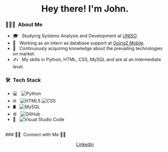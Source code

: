 <h1 align="center"> Hey there! I'm John.</h2>

<h3> 👨🏻‍💻 &nbsp;About Me </h3>

- 🎓 &nbsp; Studying Systems Analysis and Development at <a href="https://www.uniso.br/home">UNISO</a>.
- 💼 &nbsp; Working as an intern as database support at <a href="https://wvetro.com.br">Going2 Mobile</a>.
- 🌱 &nbsp; Continuously acquiring knowledge about the prevailing technologies on market.
- ✍️ &nbsp; My skills in Python, HTML, CSS, MySQL and are at an intermediate level.

<h3> 🛠 &nbsp;Tech Stack</h3>

- 💻 &nbsp;
  ![Python](https://img.shields.io/badge/-Python-333333?style=flat&logo=python)
- 🌐 &nbsp;
  ![HTML5](https://img.shields.io/badge/-HTML5-333333?style=flat&logo=HTML5)
  ![CSS](https://img.shields.io/badge/-CSS-333333?style=flat&logo=CSS3&logoColor=1572B6)
- 🛢 &nbsp;
  ![MySQL](https://img.shields.io/badge/-MySQL-333333?style=flat&logo=mysql)
- ⚙️ &nbsp;
  ![GitHub](https://img.shields.io/badge/-GitHub-333333?style=flat&logo=github)
- 🔧 &nbsp;
  ![Visual Studio Code](https://img.shields.io/badge/-Visual%20Studio%20Code-333333?style=flat&logo=visual-studio-code&logoColor=007ACC)

<br/>
### 🤝🏻 &nbsp;Connect with Me 🤝🏻

<p align="center">
<a href="https://www.linkedin.com/in/jo%C3%A3o-oliveira-88b229187/">Linkedin</a>



